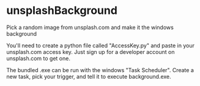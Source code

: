 # unsplashBackground
Pick a random image from unsplash.com and make it the windows background

You'll need to create a python file called "AccessKey.py" and paste in your unsplash.com access key. Just sign up for a developer account on unsplash.com to get one.

The bundled .exe can be run with the windows "Task Scheduler". Create a new task, pick your trigger, and tell it to execute background.exe.
